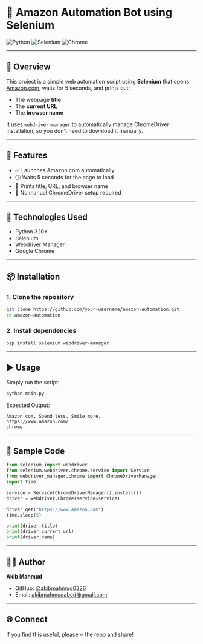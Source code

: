# 🛒 Amazon Automation Bot using Selenium

![Python](https://img.shields.io/badge/Python-3.10%2B-blue)
![Selenium](https://img.shields.io/badge/Selenium-Automation-brightgreen)
![Chrome](https://img.shields.io/badge/Browser-Chrome-yellow)

---

## 📌 Overview

This project is a simple web automation script using **Selenium** that opens [Amazon.com](https://www.amazon.com), waits for 5 seconds, and prints out:

- The webpage **title**
- The **current URL**
- The **browser name**

It uses `webdriver-manager` to automatically manage ChromeDriver installation, so you don't need to download it manually.

---

## 🚀 Features

- ✅ Launches Amazon.com automatically  
- 🕒 Waits 5 seconds for the page to load  
- 🧾 Prints title, URL, and browser name  
- 🔧 No manual ChromeDriver setup required  

---

## 🧰 Technologies Used

- Python 3.10+
- Selenium
- Webdriver Manager
- Google Chrome

---

## 📦 Installation

### 1. Clone the repository

```bash
git clone https://github.com/your-username/amazon-automation.git
cd amazon-automation
```

### 2. Install dependencies

```bash
pip install selenium webdriver-manager
```

---

## ▶️ Usage

Simply run the script:

```bash
python main.py
```

Expected Output:

```
Amazon.com. Spend less. Smile more.
https://www.amazon.com/
chrome
```

---

## 🧪 Sample Code

```python
from selenium import webdriver
from selenium.webdriver.chrome.service import Service
from webdriver_manager.chrome import ChromeDriverManager
import time

service = Service(ChromeDriverManager().install())
driver = webdriver.Chrome(service=service)

driver.get("https://www.amazon.com")
time.sleep(5)

print(driver.title)
print(driver.current_url)
print(driver.name)
```

---

## 🙋‍♂️ Author

**Akib Mahmud**

- GitHub: [@akibmahmud0326](https://github.com/your-username)
- Email: akibmahmudabcd@gmail.com

---

## 🌐 Connect

If you find this useful, please ⭐ the repo and share!


